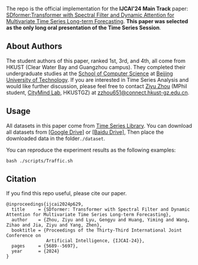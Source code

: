 The repo is the official implementation for the **IJCAI'24 Main Track** paper: [SDformer:Transformer with Spectral Filter and Dynamic Attention for Multivariate Time Series Long-term Forecasting](https://www.ijcai.org/proceedings/2024/629). **This paper was selected as the only long oral presentation of the Time Series Session**.

## About Authors
The student authors of this paper, ranked 1st, 3rd, and 4th, all come from HKUST (Clear Water Bay and Guangzhou campus). They completed their undergraduate studies at the [School of Computer Science](https://cs.bjut.edu.cn/) at [Beijing University of Technology](https://www.bjut.edu.cn/). If you are interested in Time Series Analysis and would like further discussion, please feel free to contact [Ziyu Zhou](https://zhouziyu02.github.io/) (MPhil student, [CityMind Lab](https://citymind.top/), HKUSTGZ) at zzhou651@connect.hkust-gz.edu.cn.

## Usage
All datasets in this paper come from [Time Series Library](https://github.com/thuml/Time-Series-Library). You can download all datasets from [[Google Drive]](https://drive.google.com/drive/folders/13Cg1KYOlzM5C7K8gK8NfC-F3EYxkM3D2?usp=sharing) or [[Baidu Drive]](https://pan.baidu.com/s/1r3KhGd0Q9PJIUZdfEYoymg?pwd=i9iy), Then place the downloaded data in the folder`./dataset`.

You can reproduce the experiment results as the following examples:

```
bash ./scripts/Traffic.sh
```

## Citation

If you find this repo useful, please cite our paper.

```
@inproceedings{ijcai2024p629,
  title     = {SDformer: Transformer with Spectral Filter and Dynamic Attention for Multivariate Time Series Long-term Forecasting},
  author    = {Zhou, Ziyu and Lyu, Gengyu and Huang, Yiming and Wang, Zihao and Jia, Ziyu and Yang, Zhen},
  booktitle = {Proceedings of the Thirty-Third International Joint Conference on
               Artificial Intelligence, {IJCAI-24}},
  pages     = {5689--5697},
  year      = {2024}
}
```

